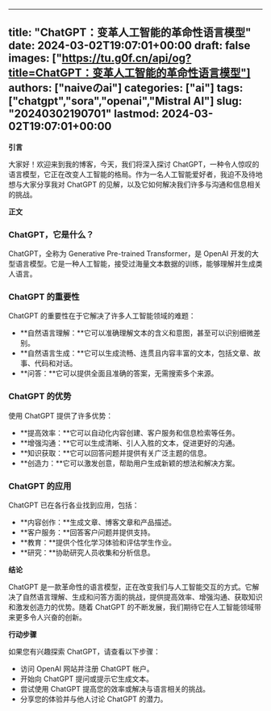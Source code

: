 
---
title: "ChatGPT：变革人工智能的革命性语言模型"
date: 2024-03-02T19:07:01+00:00
draft: false
images: ["https://tu.g0f.cn/api/og?title=ChatGPT：变革人工智能的革命性语言模型"]
authors: ["naiveのai"]
categories: ["ai"]
tags: ["chatgpt","sora","openai","Mistral AI"]
slug: "20240302190701"
lastmod: 2024-03-02T19:07:01+00:00
---
**引言**

大家好！欢迎来到我的博客，今天，我们将深入探讨 ChatGPT，一种令人惊叹的语言模型，它正在改变人工智能的格局。作为一名人工智能爱好者，我迫不及待地想与大家分享我对 ChatGPT 的见解，以及它如何解决我们许多与沟通和信息相关的挑战。

**正文**

### ChatGPT，它是什么？

ChatGPT，全称为 Generative Pre-trained Transformer，是 OpenAI 开发的大型语言模型。它是一种人工智能，接受过海量文本数据的训练，能够理解并生成类人语言。

### ChatGPT 的重要性

ChatGPT 的重要性在于它解决了许多人工智能领域的难题：

* **自然语言理解：**它可以准确理解文本的含义和意图，甚至可以识别细微差别。
* **自然语言生成：**它可以生成流畅、连贯且内容丰富的文本，包括文章、故事、代码和对话。
* **问答：**它可以提供全面且准确的答案，无需搜索多个来源。

### ChatGPT 的优势

使用 ChatGPT 提供了许多优势：

* **提高效率：**它可以自动化内容创建、客户服务和信息检索等任务。
* **增强沟通：**它可以生成清晰、引人入胜的文本，促进更好的沟通。
* **知识获取：**它可以回答问题并提供有关广泛主题的信息。
* **创造力：**它可以激发创意，帮助用户生成新颖的想法和解决方案。

### ChatGPT 的应用

ChatGPT 已在各行各业找到应用，包括：

* **内容创作：**生成文章、博客文章和产品描述。
* **客户服务：**回答客户问题并提供支持。
* **教育：**提供个性化学习体验和评估学生作业。
* **研究：**协助研究人员收集和分析信息。

**结论**

ChatGPT 是一款革命性的语言模型，正在改变我们与人工智能交互的方式。它解决了自然语言理解、生成和问答方面的挑战，提供提高效率、增强沟通、获取知识和激发创造力的优势。随着 ChatGPT 的不断发展，我们期待它在人工智能领域带来更多令人兴奋的创新。

**行动步骤**

如果您有兴趣探索 ChatGPT，请查看以下步骤：

* 访问 OpenAI 网站并注册 ChatGPT 帐户。
* 开始向 ChatGPT 提问或提示它生成文本。
* 尝试使用 ChatGPT 提高您的效率或解决与语言相关的挑战。
* 分享您的体验并与他人讨论 ChatGPT 的潜力。
